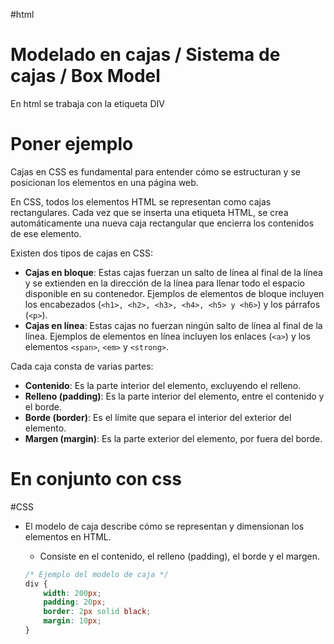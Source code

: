 #html 
# Modelado en cajas / Sistema de cajas / Box Model
En html se trabaja con la etiqueta DIV


# Poner ejemplo


Cajas en CSS es fundamental para entender cómo se estructuran y se posicionan los elementos en una página web.

En CSS, todos los elementos HTML se representan como cajas rectangulares. Cada vez que se inserta una etiqueta HTML, se crea automáticamente una nueva caja rectangular que encierra los contenidos de ese elemento.

Existen dos tipos de cajas en CSS:

* **Cajas en bloque**: Estas cajas fuerzan un salto de línea al final de la línea y se extienden en la dirección de la línea para llenar todo el espacio disponible en su contenedor. Ejemplos de elementos de bloque incluyen los encabezados (`<h1>, <h2>, <h3>, <h4>, <h5> y <h6>`) y los párrafos (`<p>`).
* **Cajas en línea**: Estas cajas no fuerzan ningún salto de línea al final de la línea. Ejemplos de elementos en línea incluyen los enlaces (`<a>`) y los elementos `<span>`, `<em>` y `<strong>`.

Cada caja consta de varias partes:
- **Contenido**: Es la parte interior del elemento, excluyendo el relleno. 
- **Relleno (padding)**: Es la parte interior del elemento, entre el contenido y el borde. 
- **Borde (border)**: Es el límite que separa el interior del exterior del elemento. 
- **Margen (margin)**: Es la parte exterior del elemento, por fuera del borde.
# En conjunto con css
#CSS 
- El modelo de caja describe cómo se representan y dimensionan los elementos en HTML.
   - Consiste en el contenido, el relleno (padding), el borde y el margen.

   ```css
   /* Ejemplo del modelo de caja */
   div {
       width: 200px;
       padding: 20px;
       border: 2px solid black;
       margin: 10px;
   }
   ```
